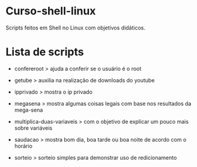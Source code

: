 Curso-shell-linux
=================

Scripts feitos em Shell no Linux com objetivos didáticos.


Lista de scripts
================

- confereroot > ajuda a conferir se o usuário é o root

- getube > auxilia na realização de downloads do youtube

- ipprivado > mostra o ip privado

- megasena > mostra algumas coisas legais com base nos resultados da mega-sena

- multiplica-duas-variaveis > com o objetivo de explicar um pouco mais sobre variáveis

- saudacao > mostra bom dia, boa tarde ou boa noite de acordo com o horário

- sorteio > sorteio simples para demonstrar uso de redicionamento
